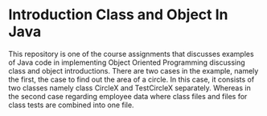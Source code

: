 # Introduction Class and Object In Java
This repository is one of the course assignments that discusses examples of Java code in implementing Object Oriented Programming discussing class and object introductions. There are two cases in the example, namely the first, the case to find out the area of ​​a circle. In this case, it consists of two classes namely class CircleX and TestCircleX separately. Whereas in the second case regarding employee data where class files and files for class tests are combined into one file.
